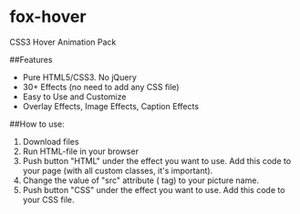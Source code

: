 # fox-hover
CSS3 Hover Animation Pack

##Features
- Pure HTML5/CSS3. No jQuery
- 30+ Effects (no need to add any CSS file)
- Easy to Use and Customize
- Overlay Effects, Image Effects, Caption Effects

##How to use:
1. Download files
2. Run HTML-file in your browser
3. Push button "HTML" under the effect you want to use. Add this code to your page (with all custom classes, it's important).
4. Change the value of "src" attribute (<img> tag) to your picture name.
5. Push button "CSS" under the effect you want to use. Add this code to your CSS file.
